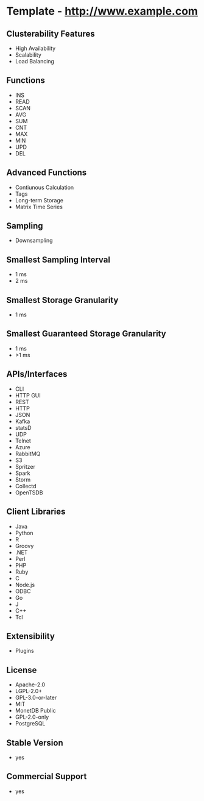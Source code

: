 # Template - http://www.example.com

## Clusterability Features
- High Availability
- Scalability
- Load Balancing

## Functions
- INS
- READ
- SCAN
- AVG
- SUM
- CNT
- MAX
- MIN
- UPD
- DEL

## Advanced Functions
- Contiunous Calculation
- Tags
- Long-term Storage
- Matrix Time Series

## Sampling
- Downsampling

## Smallest Sampling Interval
- 1 ms
- 2 ms

## Smallest Storage Granularity
- 1 ms

## Smallest Guaranteed Storage Granularity
- 1 ms
- \>1 ms

## APIs/Interfaces
- CLI
- HTTP GUI
- REST
- HTTP
- JSON
- Kafka
- statsD
- UDP
- Telnet
- Azure
- RabbitMQ
- S3
- Spritzer
- Spark
- Storm
- Collectd
- OpenTSDB

## Client Libraries
- Java
- Python
- R
- Groovy
- .NET
- Perl
- PHP
- Ruby
- C
- Node.js
- ODBC
- Go
- J
- C++
- Tcl

## Extensibility
- Plugins

## License
- Apache-2.0
- LGPL-2.0+
- GPL-3.0-or-later
- MIT
- MonetDB Public
- GPL-2.0-only
- PostgreSQL

## Stable Version
- yes

## Commercial Support
- yes


